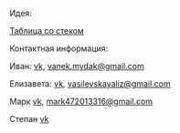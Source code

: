 Идея: 

[Таблица со стеком](https://docs.google.com/spreadsheets/d/1vFAPmIPohA0zxv-2XAREIfgwc_bjc5JclWKdu1OnARE/edit?usp=sharing)

Контактная информация: 

Иван: [vk](vk.com/gdetimyaso), vanek.mydak@gmail.com

Елизавета: [vk](https://vk.com/id182093565), vasilevskayaliz@gmail.com

Марк [vk](https://vk.com/mark_47), mark472013316@gmail.com

Степан [vk](https://vk.com/septant)
